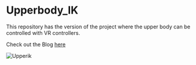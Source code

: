 # Upperbody_IK

This repository has the version of the project where the upper body can be controlled with VR controllers.

Check out the Blog [here](https://blog.immersive-insiders.com/animate-avatar-for-vr-in-unity/) 

![Upperik](https://user-images.githubusercontent.com/94760299/153809520-6cab9c62-484d-4b95-a41d-3236d3552426.gif)
